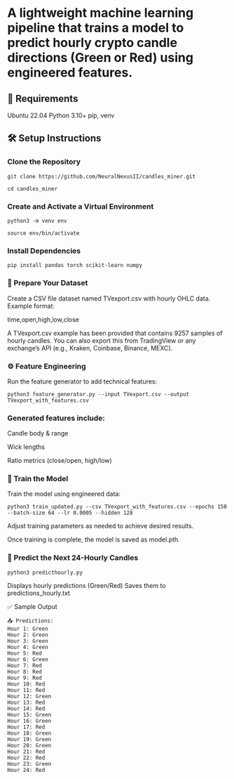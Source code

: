 # A lightweight machine learning pipeline that trains a model to predict hourly crypto candle directions (Green or Red) using engineered features. 

## 🧰 Requirements
Ubuntu 22.04
Python 3.10+
pip, venv

## 🛠️ Setup Instructions
### Clone the Repository

```
git clone https://github.com/NeuralNexusII/candles_miner.git
```
```
cd candles_miner
```

### Create and Activate a Virtual Environment

```
python3 -m venv env
```
```
source env/bin/activate
```

### Install Dependencies

```
pip install pandas torch scikit-learn numpy
```

### 📄 Prepare Your Dataset
Create a CSV file dataset named TVexport.csv with hourly OHLC data. Example format:

time,open,high,low,close

A TVexport.csv example has been provided that contains 9257 samples of hourly candles. You can also export this from TradingView or any exchange’s API (e.g., Kraken, Coinbase, Binance, MEXC).

### ⚙️ Feature Engineering
Run the feature generator to add technical features:

```
python3 feature_generator.py --input TVexport.csv --output TVexport_with_features.csv
```

### Generated features include:
Candle body & range

Wick lengths

Ratio metrics (close/open, high/low)

### 🧠 Train the Model
Train the model using engineered data:

```
python3 train_updated.py --csv TVexport_with_features.csv --epochs 150 --batch-size 64 --lr 0.0005 --hidden 128
```

Adjust training parameters as needed to achieve desired results.

Once training is complete, the model is saved as model.pth.

### 🔮 Predict the Next 24-Hourly Candles

```
python3 predicthourly.py
```
Displays hourly predictions (Green/Red)
Saves them to predictions_hourly.txt

✅ Sample Output

```
📤 Predictions:
Hour 1: Green
Hour 2: Green
Hour 3: Green
Hour 4: Green
Hour 5: Red
Hour 6: Green
Hour 7: Red
Hour 8: Red
Hour 9: Red
Hour 10: Red
Hour 11: Red
Hour 12: Green
Hour 13: Red
Hour 14: Red
Hour 15: Green
Hour 16: Green
Hour 17: Red
Hour 18: Green
Hour 19: Green
Hour 20: Green
Hour 21: Red
Hour 22: Red
Hour 23: Green
Hour 24: Red
```

